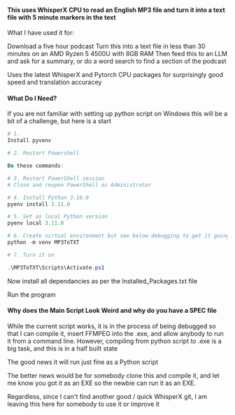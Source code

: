 #### This uses WhisperX CPU to read an English MP3 file and turn it into a text file with 5 minute markers in the text

What I have used it for:

Download a five hour podcast
Turn this into a text file in less than 30 minutes on an AMD Ryzen 5 4500U with 8GB RAM
Then feed this to an LLM and ask for a summary, or do a word search to find a section of the podcast

Uses the latest WhisperX and Pytorch CPU packages for surprisingly good speed and translation accuracey


#### What Do I Need?

If you are not familiar with setting up python script on Windows this will be a bit of a challenge, but here is a start

```Powershell
# 1. 
Install pyvenv

# 2. Restart Powershell

Do these commands:

# 3. Restart PowerShell session
# Close and reopen PowerShell as Administrator

# 4. Install Python 3.10.0
pyenv install 3.11.0

# 5. Set as local Python version
pyenv local 3.11.0

# 6. Create virtual environment but see below debugging to get it going
python -m venv MP3ToTXT 

# 7. Turn it on

.\MP3ToTXT\Scripts\Activate.ps1
```

Now install all dependancies as per the Installed_Packages.txt file

Run the program

#### Why does the Main Script Look Weird and why do you have a SPEC file


While the current script works, it is in the process of being debugged so that I can compile it, insert FFMPEG into the .exe, and allow anybody to run it from a command line.  However, compiling from python script to .exe is a big task, and this is in a half built state

The good news it will run just fine as a Python script

The better news would be for somebody clone this and compile it, and let me know you got it as an EXE so the newbie can run it as an EXE.

Regardless, since I can't find another good / quick WhisperX git, I am leaving this here for somebody to use it or improve it
